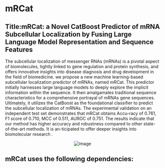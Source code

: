 # mRCat
## Title:mRCat: a Novel CatBoost Predictor of mRNA Subcellular Localization by Fusing Large Language Model Representation and Sequence Features
The subcellular localization of messenger RNAs (mRNAs) is a pivotal aspect of biomolecules, tightly linked to gene regulation and protein synthesis, and offers innovative insights into disease diagnosis and drug development in the field of biomedicine. we propose a new machine learning-based subcellular localization predictor of mRNAs, named mRCat. This predictor initially harnesses large language models to deeply explore the implicit information within the sequence. It then amalgamates traditional sequence characteristics for a comprehensive portrayal of mRNAs gene sequences. Ultimately, it utilizes the CatBoost as the foundational classifier to predict the subcellular localization of mRNAs. The experimental validation on an independent test set demonstrates that mRCat obtains Accu-racy of 0.761, F1 score of 0.710, MCC of 0.511, AUROC of 0.751. The results indicate that our method has higher accuracy and robustness compared to other state-of-the-art methods. It is an-ticipated to offer deeper insights into biomolecular research
.<div align=center>![image](https://github.com/YangL-Coder/mRCat/assets/168099551/d80aa277-7d54-4bcd-9974-9cf91ae834f9s)</div>
## mRCat uses the following dependencies:<br>
